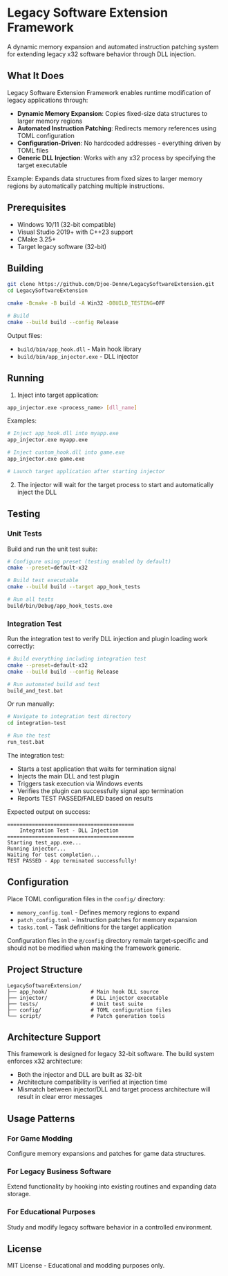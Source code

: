 # Legacy Software Extension Framework

A dynamic memory expansion and automated instruction patching system for extending legacy x32 software behavior through DLL injection.

## What It Does

Legacy Software Extension Framework enables runtime modification of legacy applications through:

- **Dynamic Memory Expansion**: Copies fixed-size data structures to larger memory regions
- **Automated Instruction Patching**: Redirects memory references using TOML configuration
- **Configuration-Driven**: No hardcoded addresses - everything driven by TOML files
- **Generic DLL Injection**: Works with any x32 process by specifying the target executable

Example: Expands data structures from fixed sizes to larger memory regions by automatically patching multiple instructions.

## Prerequisites

- Windows 10/11 (32-bit compatible)
- Visual Studio 2019+ with C++23 support  
- CMake 3.25+
- Target legacy software (32-bit)

## Building

```bash
git clone https://github.com/Djoe-Denne/LegacySoftwareExtension.git
cd LegacySoftwareExtension

cmake -Bcmake -B build -A Win32 -DBUILD_TESTING=OFF

# Build
cmake --build build --config Release
```

Output files:
- `build/bin/app_hook.dll` - Main hook library
- `build/bin/app_injector.exe` - DLL injector

## Running

1. Inject into target application:
```bash
app_injector.exe <process_name> [dll_name]
```

Examples:
```bash
# Inject app_hook.dll into myapp.exe
app_injector.exe myapp.exe

# Inject custom_hook.dll into game.exe
app_injector.exe game.exe

# Launch target application after starting injector
```

2. The injector will wait for the target process to start and automatically inject the DLL

## Testing

### Unit Tests

Build and run the unit test suite:

```bash
# Configure using preset (testing enabled by default)
cmake --preset=default-x32

# Build test executable
cmake --build build --target app_hook_tests

# Run all tests
build/bin/Debug/app_hook_tests.exe
```

### Integration Test

Run the integration test to verify DLL injection and plugin loading work correctly:

```bash
# Build everything including integration test
cmake --preset=default-x32
cmake --build build --config Release

# Run automated build and test
build_and_test.bat
```

Or run manually:

```bash
# Navigate to integration test directory
cd integration-test

# Run the test
run_test.bat
```

The integration test:
- Starts a test application that waits for termination signal
- Injects the main DLL and test plugin
- Triggers task execution via Windows events
- Verifies the plugin can successfully signal app termination
- Reports TEST PASSED/FAILED based on results

Expected output on success:
```
=========================================
    Integration Test - DLL Injection
=========================================
Starting test_app.exe...
Running injector...
Waiting for test completion...
TEST PASSED - App terminated successfully!
```

## Configuration

Place TOML configuration files in the `config/` directory:

- `memory_config.toml` - Defines memory regions to expand
- `patch_config.toml` - Instruction patches for memory expansion
- `tasks.toml` - Task definitions for the target application

Configuration files in the `@/config` directory remain target-specific and should not be modified when making the framework generic.

## Project Structure

```
LegacySoftwareExtension/
├── app_hook/              # Main hook DLL source
├── injector/              # DLL injector executable
├── tests/                 # Unit test suite
├── config/                # TOML configuration files
└── script/                # Patch generation tools
```

## Architecture Support

This framework is designed for legacy 32-bit software. The build system enforces x32 architecture:

- Both the injector and DLL are built as 32-bit
- Architecture compatibility is verified at injection time
- Mismatch between injector/DLL and target process architecture will result in clear error messages

## Usage Patterns

### For Game Modding
Configure memory expansions and patches for game data structures.

### For Legacy Business Software
Extend functionality by hooking into existing routines and expanding data storage.

### For Educational Purposes
Study and modify legacy software behavior in a controlled environment.

## License

MIT License - Educational and modding purposes only. 